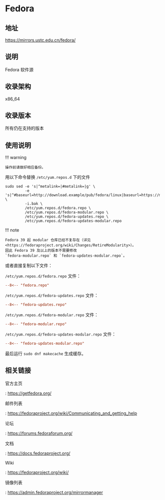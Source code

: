 # Fedora

## 地址

<https://mirrors.ustc.edu.cn/fedora/>

## 说明

Fedora 软件源

## 收录架构

x86_64

## 收录版本

所有仍在支持的版本

## 使用说明

!!! warning

    操作前请做好相应备份。

用以下命令替换 `/etc/yum.repos.d`
下的文件

    sudo sed -e 's|^metalink=|#metalink=|g' \
             -e 's|^#baseurl=http://download.example/pub/fedora/linux|baseurl=https://mirrors.ustc.edu.cn/fedora|g' \
             -i.bak \
             /etc/yum.repos.d/fedora.repo \
             /etc/yum.repos.d/fedora-modular.repo \
             /etc/yum.repos.d/fedora-updates.repo \
             /etc/yum.repos.d/fedora-updates-modular.repo

!!! note

    Fedora 39 起 modular 仓库已经不复存在（详见
    <https://fedoraproject.org/wiki/Changes/RetireModularity>）。
    因此 Fedora 39 及以上的版本不需要修改
    `fedora-modular.repo` 和 `fedora-updates-modular.repo`。

或者直接复制以下文件：

`/etc/yum.repos.d/fedora.repo` 文件：

```ini
--8<-- "fedora.repo"
```

`/etc/yum.repos.d/fedora-updates.repo`
文件：

```ini
--8<-- "fedora-updates.repo"
```

`/etc/yum.repos.d/fedora-modular.repo`
文件：

```ini
--8<-- "fedora-modular.repo"
```

`/etc/yum.repos.d/fedora-updates-modular.repo`
 文件：

```ini
--8<-- "fedora-updates-modular.repo"
```

最后运行 `sudo dnf makecache` 生成缓存。

## 相关链接

官方主页

:   <https://getfedora.org/>

邮件列表

:   <https://fedoraproject.org/wiki/Communicating_and_getting_help>

论坛

:   <https://forums.fedoraforum.org/>

文档

:   <https://docs.fedoraproject.org/>

Wiki

:   <https://fedoraproject.org/wiki/>

镜像列表

:   <https://admin.fedoraproject.org/mirrormanager>
